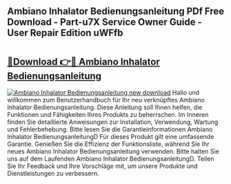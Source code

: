## Ambiano Inhalator Bedienungsanleitung PDf Free Download - Part-u7X Service Owner Guide - User Repair Edition uWFfb

# <h2><a href="http://df3tuq.blite.top/?on=Ambiano+Inhalator+Bedienungsanleitung">🔗Download 👉🔴 Ambiano Inhalator Bedienungsanleitung</a></h2>

[![Ambiano Inhalator Bedienungsanleitung new download](https://i.imgur.com/lujVjoI.png)](http://df3tuq.blite.top/?on=Ambiano+Inhalator+Bedienungsanleitung)
Hallo und willkommen zum Benutzerhandbuch für Ihr neu verknüpftes Ambiano Inhalator Bedienungsanleitung. Diese Anleitung soll Ihnen helfen, die Funktionen und Fähigkeiten Ihres Produkts zu beherrschen. Im Inneren finden Sie detaillierte Anweisungen zur Installation, Verwendung, Wartung und Fehlerbehebung. Bitte lesen Sie die Garantieinformationen Ambiano Inhalator BedienungsanleitungD Für dieses Produkt gilt eine umfassende Garantie. Genießen Sie die Effizienz der Funktionsliste, während Sie Ihr neues Ambiano Inhalator Bedienungsanleitung verwenden. Bitte halten Sie uns auf dem Laufenden Ambiano Inhalator BedienungsanleitungD. Teilen Sie Ihr Feedback und Ihre Vorschläge mit, um unsere Produkte und Dienstleistungen zu verbessern.
